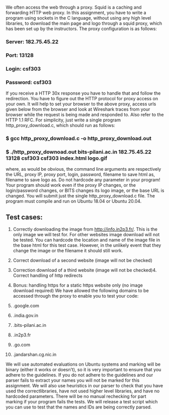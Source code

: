 We often access the web through a proxy. Squid is a caching and forwarding HTTP web proxy. In this
assignment, you have to write a program using sockets in the C language, without using any high level
libraries, to download the main page and logo through a squid proxy,
which has been set up by the instructors. The proxy configuration is as follows:

### Server: 182.75.45.22
### Port: 13128
### Login: csf303
### Password: csf303
If you receive a HTTP 30x response you have to handle that and follow the redirection. You have to
figure out the HTTP protocol for proxy access on your own. It will help to set your browser to the
above proxy, access urls given below from the browser and look at Wireshark traces from your
browser while the request is being made and responded to. Also refer to the HTTP 1.1 RFC. For
simplicity, just write a single program http_proxy_download.c, which should run as follows:

### $ gcc http_proxy_download.c -o http_proxy_download.out
### $ ./http_proxy_downoad.out bits-pilani.ac.in 182.75.45.22 13128 csf303 csf303 index.html logo.gif

where, as would be obvious, the command line arguments are respectively the URL, proxy IP, proxy
port, login, password, filename to save html as, filename to save logo as.
Do not hardcode any parameter in your program! Your program should work even if the proxy IP
changes, or the login/password changes, or BITS changes its logo image, or the base URL is changed.
You will submit just the single http_proxy_download.c file. The program must compile and run on
Ubuntu 18.04 or Ubuntu 20.04. 

## Test cases:

1. Correctly downloading the image from http://info.in2p3.fr/. This is the only image we will test
for. For other websites image download will not be tested. You can hardcode the location and
name of the image file in the base html for this test case. However, in the unlikely event that
they change the image or the filename it should still work.
2. Correct download of a second website (image will not be checked)
3. Correction download of a third website (image will not be checked)4. Correct handling of http redirects
5. Bonus: handling https for a static https website only (no image download required)
We have allowed the following domains to be accessed through the proxy to enable you to test your
code:

1. .google.com
2. .india.gov.in
3. .bits-pilani.ac.in
4. .in2p3.fr
5. .go.com
6. .jandarshan.cg.nic.in

We will use automated evaluations on Ubuntu systems and marking will be binary (either it
works or doesn’t), so it is very important to ensure that you adhere to the guidelines. If you do
not adhere to the guidelines and our parser fails to extract your names you will not be marked
for this assignment. We will also use heuristics in our parser to check that you have used the correctlibraries, have not used higher level libraries, and have no hardcoded parameters. There will be no
manual rechecking for part marking if your program fails the tests. We will release a test script
which you can use to test that the names and IDs are being correctly parsed.
